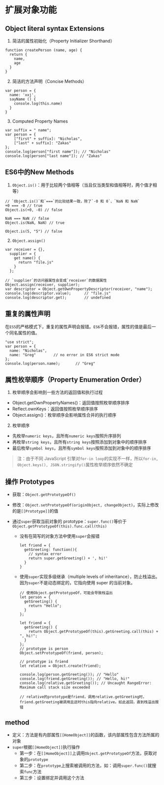 # 扩展对象功能

## Object literal syntax Extensions

1. 简洁的属性初始化（Property Initializer Shorthand）
```
function createPerson (name, age) {
  return {
    name,
    age
  }
}
```

2. 简洁的方法声明（Concise Methods）

```
var person = {
  name: 'xxj',
  sayName () {
    console.log(this.name)
  }
}
```

3. Computed Property Names

```
var suffix = " name";
var person = {
    ["first" + suffix]: "Nicholas",
    ["last" + suffix]: "Zakas"
};
console.log(person["first name"]); // "Nicholas"
console.log(person["last name"]); // "Zakas"
```

## ES6中的New Methods
1. `Object.is()`：用于比较两个值相等（当且仅当类型和值相等时，两个值才相等）

```
// `Object.is()`和`===`的比较结果一致，除了`-0 和 0`、`NaN 和 NaN`
+0 === -0 // true
Object.is(+0, -0) // false

NaN === NaN // false
Object.is(NaN, NaN) // true

Object.is(5, "5") // false
```

2. `Object.assign()`
```
var receiver = {},
  supplier = {
    get name() {
      return "file.js"
    }
  };

// `supplier`的访问器属性会变成`receiver`的数据属性
Object.assign(receiver, supplier);
var descriptor = Object.getOwnPropertyDescriptor(receiver, "name");
console.log(descriptor.value);      // "file.js"
console.log(descriptor.get);        // undefined
```

## 重复的属性声明
在`ES5`的严格模式下，重复的属性声明会报错。`ES6`不会报错，属性的值是最后一个同名属性的值。

```
"use strict";
var person = {
  name: "Nicholas",
  name: "Greg"        // no error in ES6 strict mode
};
console.log(person.name);       // "Greg"
```

## 属性枚举顺序（Property Enumeration Order）

1. 枚举顺序会影响到一些方法的返回值和执行过程
  * Object.getOwnPropertyNames()：返回值按照枚举顺序排序
  * Reflect.ownKeys：返回值按照枚举顺序排序
  * Object.assign()：枚举顺序会影响属性合并的执行顺序

2. 枚举顺序
  * 先枚举`numeric keys`，且所有`numeric keys`按照升序排列
  * 再枚举`string keys`，且所有`string keys`按照添加到对象中的顺序排序
  * 最后枚举`symbol keys`，且所有`symbol keys`按照添加到对象中的顺序排序

> 注：由于不同 JavaScript 引擎对`for-in loop`的实现不一样，所以`for-in, Object.keys(), JSON.stringify()`属性枚举顺序依然不确定

## 操作 Prototypes

* 获取：`Object.getPrototypeOf()`
* 修改：`Object.setPrototypeOf(originObject, changeObject)`，实际上修改的是`[[Prototype]]`的值
* 通过`super`获取当前对象的 prototype：`super.func()`等价于`Object.getPrototypeOf(this).func.call(this)`

  - 没有在简写的对象方法中使用`super`会报错
    ```
    let friend = {
      getGreeting: function(){
        // syntax error
        return super.getGreeting() + ', hi!'
      }
    }
    ```
  - 使用`super`实现多级继承（multiple levels of inheritance），防止栈溢出。因为`super`不是动态绑定的，它指向使用 super 的当前对象。

    ```
    // 使用Object.getPrototypeOf，可能会导致栈溢出
    let person = {
      getGreeting() {
        return "Hello";
      }
    };

    let friend = {
      getGreeting() {
        return Object.getPrototypeOf(this).getGreeting.call(this) + ", hi!";
      }
    };
    // prototype is person
    Object.setPrototypeOf(friend, person);

    // prototype is friend
    let relative = Object.create(friend);

    console.log(person.getGreeting()); // "Hello"
    console.log(friend.getGreeting()); // "Hello, hi!"
    console.log(relative.getGreeting()); // Uncaught RangeError: Maximum call stack size exceeded

    // relative的prototype是friend，调用relative.getGreeting时，friend.getGreeting被调用且这时this指向relative。如此返回，直到栈溢出报错
    ```

## method
* 定义：方法是有内部属性`[[HomeObject]]`的函数，该内部属性包含方法所属的对象
* `super`根据`[[HomeObject]]`执行操作
  * 第一步：在`[[HomeObject]]`上调用`Object.getPrototypeOf`方法，获取对象的`prototype`
  * 第二步：在`prototype`上搜索被调用的方法，如：调用`super.func()`就搜索`func`方法
  * 第三步：设置绑定并调用这个方法

